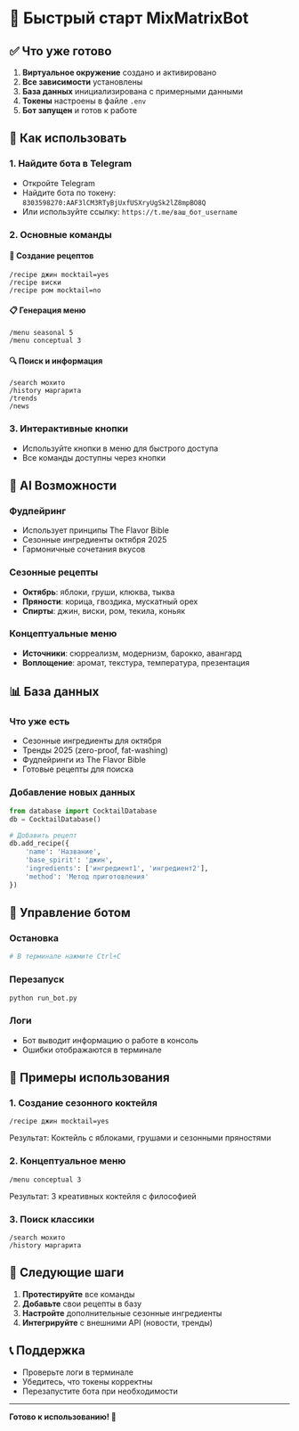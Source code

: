 # 🚀 Быстрый старт MixMatrixBot

## ✅ Что уже готово

1. **Виртуальное окружение** создано и активировано
2. **Все зависимости** установлены
3. **База данных** инициализирована с примерными данными
4. **Токены** настроены в файле `.env`
5. **Бот запущен** и готов к работе

## 🎯 Как использовать

### 1. Найдите бота в Telegram
- Откройте Telegram
- Найдите бота по токену: `8303598270:AAF3lCM3RTyBjUxfUSXryUgSk2lZ8mpBO8Q`
- Или используйте ссылку: `https://t.me/ваш_бот_username`

### 2. Основные команды

#### 🍹 Создание рецептов
```
/recipe джин mocktail=yes
/recipe виски
/recipe ром mocktail=no
```

#### 📋 Генерация меню
```
/menu seasonal 5
/menu conceptual 3
```

#### 🔍 Поиск и информация
```
/search мохито
/history маргарита
/trends
/news
```

### 3. Интерактивные кнопки
- Используйте кнопки в меню для быстрого доступа
- Все команды доступны через кнопки

## 🧠 AI Возможности

### Фудпейринг
- Использует принципы The Flavor Bible
- Сезонные ингредиенты октября 2025
- Гармоничные сочетания вкусов

### Сезонные рецепты
- **Октябрь**: яблоки, груши, клюква, тыква
- **Пряности**: корица, гвоздика, мускатный орех
- **Спирты**: джин, виски, ром, текила, коньяк

### Концептуальные меню
- **Источники**: сюрреализм, модернизм, барокко, авангард
- **Воплощение**: аромат, текстура, температура, презентация

## 📊 База данных

### Что уже есть
- Сезонные ингредиенты для октября
- Тренды 2025 (zero-proof, fat-washing)
- Фудпейринги из The Flavor Bible
- Готовые рецепты для поиска

### Добавление новых данных
```python
from database import CocktailDatabase
db = CocktailDatabase()

# Добавить рецепт
db.add_recipe({
    'name': 'Название',
    'base_spirit': 'джин',
    'ingredients': ['ингредиент1', 'ингредиент2'],
    'method': 'Метод приготовления'
})
```

## 🔧 Управление ботом

### Остановка
```bash
# В терминале нажмите Ctrl+C
```

### Перезапуск
```bash
python run_bot.py
```

### Логи
- Бот выводит информацию о работе в консоль
- Ошибки отображаются в терминале

## 🎨 Примеры использования

### 1. Создание сезонного коктейля
```
/recipe джин mocktail=yes
```
Результат: Коктейль с яблоками, грушами и сезонными пряностями

### 2. Концептуальное меню
```
/menu conceptual 3
```
Результат: 3 креативных коктейля с философией

### 3. Поиск классики
```
/search мохито
/history маргарита
```

## 🚀 Следующие шаги

1. **Протестируйте** все команды
2. **Добавьте** свои рецепты в базу
3. **Настройте** дополнительные сезонные ингредиенты
4. **Интегрируйте** с внешними API (новости, тренды)

## 📞 Поддержка

- Проверьте логи в терминале
- Убедитесь, что токены корректны
- Перезапустите бота при необходимости

---

**Готово к использованию! 🍹**
